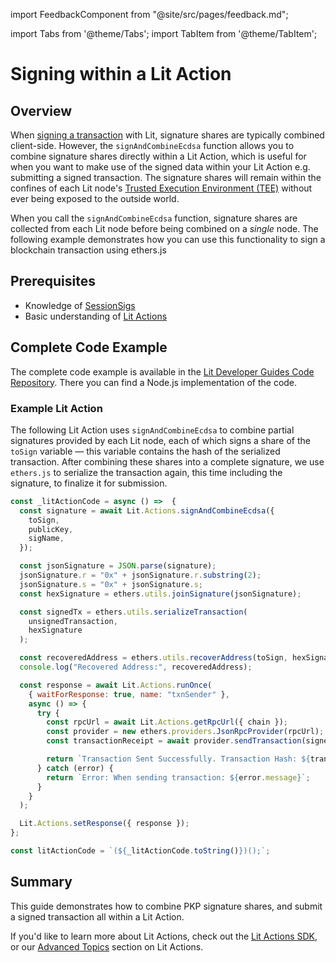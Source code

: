 import FeedbackComponent from "@site/src/pages/feedback.md";

import Tabs from '@theme/Tabs';
import TabItem from '@theme/TabItem';

# Signing within a Lit Action

## Overview

When [signing a transaction](../serverless-signing/quick-start#sign-a-transaction.md) with Lit, signature shares are typically combined client-side. However, the `signAndCombineEcdsa` function allows you to combine signature shares directly within a Lit Action, which is useful for when you want to make use of the signed data within your Lit Action e.g. submitting a signed transaction. The signature shares will remain within the confines of each Lit node's [Trusted Execution Environment (TEE)](../../resources/how-it-works#1-lit-nodes.md) without ever being exposed to the outside world. 

When you call the `signAndCombineEcdsa` function, signature shares are collected from each Lit node before being combined on a *single* node. The following example demonstrates how you can use this functionality to sign a blockchain transaction using ethers.js

## Prerequisites

- Knowledge of [SessionSigs](../authentication/session-sigs/intro)
- Basic understanding of [Lit Actions](../serverless-signing/quick-start)

## Complete Code Example

The complete code example is available in the [Lit Developer Guides Code Repository](https://github.com/LIT-Protocol/developer-guides-code/tree/master/sign-and-combine-ecdsa/nodejs). There you can find a Node.js implementation of the code.

### Example Lit Action

The following Lit Action uses `signAndCombineEcdsa` to combine partial signatures provided by each Lit node, each of which signs a share of the `toSign` variable — this variable contains the hash of the serialized transaction. After combining these shares into a complete signature, we use `ethers.js` to serialize the transaction again, this time including the signature, to finalize it for submission.

```jsx
const _litActionCode = async () =>  {
  const signature = await Lit.Actions.signAndCombineEcdsa({
    toSign,
    publicKey,
    sigName,
  });

  const jsonSignature = JSON.parse(signature);
  jsonSignature.r = "0x" + jsonSignature.r.substring(2);
  jsonSignature.s = "0x" + jsonSignature.s;
  const hexSignature = ethers.utils.joinSignature(jsonSignature);

  const signedTx = ethers.utils.serializeTransaction(
    unsignedTransaction,
    hexSignature
  );

  const recoveredAddress = ethers.utils.recoverAddress(toSign, hexSignature);
  console.log("Recovered Address:", recoveredAddress);

  const response = await Lit.Actions.runOnce(
    { waitForResponse: true, name: "txnSender" },
    async () => {
      try {
        const rpcUrl = await Lit.Actions.getRpcUrl({ chain });
        const provider = new ethers.providers.JsonRpcProvider(rpcUrl);
        const transactionReceipt = await provider.sendTransaction(signedTx);

        return `Transaction Sent Successfully. Transaction Hash: ${transactionReceipt.hash}`;
      } catch (error) {
        return `Error: When sending transaction: ${error.message}`;
      }
    }
  );

  Lit.Actions.setResponse({ response });
};

const litActionCode = `(${_litActionCode.toString()})();`;
```

## Summary
This guide demonstrates how to combine PKP signature shares, and submit a signed transaction all within a Lit Action.

If you'd like to learn more about Lit Actions, check out the [Lit Actions SDK](https://actions-docs.litprotocol.com/), or our [Advanced Topics](https://developer.litprotocol.com/category/advanced-topics-1) section on Lit Actions.

<FeedbackComponent/>
